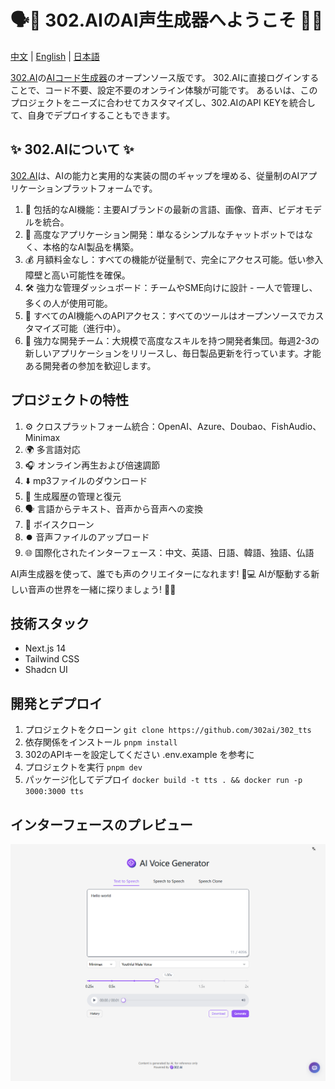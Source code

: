 # 🗣️🤖 302.AIのAI声生成器へようこそ 🚀✨

[中文](README_zh.md) | [English](README.md) | [日本語](README_ja.md)

[302.AI](https://302.ai)の[AIコード生成器](https://302.ai/tools/tts/)のオープンソース版です。
302.AIに直接ログインすることで、コード不要、設定不要のオンライン体験が可能です。
あるいは、このプロジェクトをニーズに合わせてカスタマイズし、302.AIのAPI KEYを統合して、自身でデプロイすることもできます。

## ✨ 302.AIについて ✨
[302.AI](https://302.ai)は、AIの能力と実用的な実装の間のギャップを埋める、従量制のAIアプリケーションプラットフォームです。
1. 🧠 包括的なAI機能：主要AIブランドの最新の言語、画像、音声、ビデオモデルを統合。
2. 🚀 高度なアプリケーション開発：単なるシンプルなチャットボットではなく、本格的なAI製品を構築。
3. 💰 月額料金なし：すべての機能が従量制で、完全にアクセス可能。低い参入障壁と高い可能性を確保。
4. 🛠 強力な管理ダッシュボード：チームやSME向けに設計 - 一人で管理し、多くの人が使用可能。
5. 🔗 すべてのAI機能へのAPIアクセス：すべてのツールはオープンソースでカスタマイズ可能（進行中）。
6. 💪 強力な開発チーム：大規模で高度なスキルを持つ開発者集団。毎週2-3の新しいアプリケーションをリリースし、毎日製品更新を行っています。才能ある開発者の参加を歓迎します。

## プロジェクトの特性
1. ⚙️ クロスプラットフォーム統合：OpenAI、Azure、Doubao、FishAudio、Minimax
2. 🌍 多言語対応
3. 🎧 オンライン再生および倍速調節
4. ⬇️ mp3ファイルのダウンロード
5. 📂 生成履歴の管理と復元
6. 🗣️ 言語からテキスト、音声から音声への変換
7. 🧬 ボイスクローン
8. ⏺️ 音声ファイルのアップロード
9. 🌐 国際化されたインターフェース：中文、英語、日語、韓語、独語、仏語

AI声生成器を使って、誰でも声のクリエイターになれます! 🎉💻 AIが駆動する新しい音声の世界を一緒に探りましょう! 🌟🚀

## 技術スタック
- Next.js 14
- Tailwind CSS
- Shadcn UI

## 開発とデプロイ
1. プロジェクトをクローン `git clone https://github.com/302ai/302_tts`
2. 依存関係をインストール `pnpm install`
3. 302のAPIキーを設定してください .env.example を参考に
4. プロジェクトを実行 `pnpm dev`
5. パッケージ化してデプロイ `docker build -t tts . && docker run -p 3000:3000 tts`

## インターフェースのプレビュー
![インターフェースのプレビュー](docs/preview.png)
